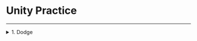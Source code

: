# Unity Practice

----------------

<details markdown="1">
<summary>1. Dodge</summary>


 
</details>
